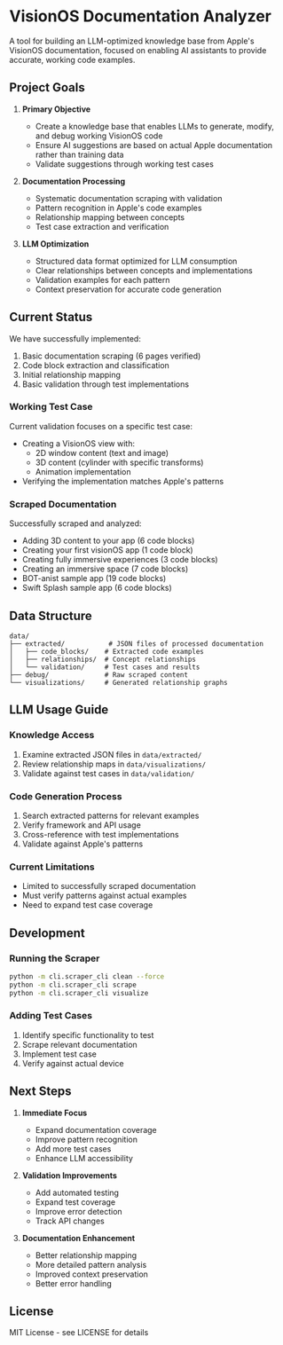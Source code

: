 # VisionOS Documentation Analyzer

A tool for building an LLM-optimized knowledge base from Apple's VisionOS documentation, focused on enabling AI assistants to provide accurate, working code examples.

## Project Goals

1. **Primary Objective**
   - Create a knowledge base that enables LLMs to generate, modify, and debug working VisionOS code
   - Ensure AI suggestions are based on actual Apple documentation rather than training data
   - Validate suggestions through working test cases

2. **Documentation Processing**
   - Systematic documentation scraping with validation
   - Pattern recognition in Apple's code examples
   - Relationship mapping between concepts
   - Test case extraction and verification

3. **LLM Optimization**
   - Structured data format optimized for LLM consumption
   - Clear relationships between concepts and implementations
   - Validation examples for each pattern
   - Context preservation for accurate code generation

## Current Status

We have successfully implemented:
1. Basic documentation scraping (6 pages verified)
2. Code block extraction and classification
3. Initial relationship mapping
4. Basic validation through test implementations

### Working Test Case
Current validation focuses on a specific test case:
- Creating a VisionOS view with:
  - 2D window content (text and image)
  - 3D content (cylinder with specific transforms)
  - Animation implementation
- Verifying the implementation matches Apple's patterns

### Scraped Documentation
Successfully scraped and analyzed:
- Adding 3D content to your app (6 code blocks)
- Creating your first visionOS app (1 code block)
- Creating fully immersive experiences (3 code blocks)
- Creating an immersive space (7 code blocks)
- BOT-anist sample app (19 code blocks)
- Swift Splash sample app (6 code blocks)

## Data Structure

```
data/
├── extracted/           # JSON files of processed documentation
│   ├── code_blocks/    # Extracted code examples
│   ├── relationships/  # Concept relationships
│   └── validation/     # Test cases and results
├── debug/              # Raw scraped content
└── visualizations/     # Generated relationship graphs
```

## LLM Usage Guide

### Knowledge Access
1. Examine extracted JSON files in `data/extracted/`
2. Review relationship maps in `data/visualizations/`
3. Validate against test cases in `data/validation/`

### Code Generation Process
1. Search extracted patterns for relevant examples
2. Verify framework and API usage
3. Cross-reference with test implementations
4. Validate against Apple's patterns

### Current Limitations
- Limited to successfully scraped documentation
- Must verify patterns against actual examples
- Need to expand test case coverage

## Development

### Running the Scraper
```bash
python -m cli.scraper_cli clean --force
python -m cli.scraper_cli scrape
python -m cli.scraper_cli visualize
```

### Adding Test Cases
1. Identify specific functionality to test
2. Scrape relevant documentation
3. Implement test case
4. Verify against actual device

## Next Steps

1. **Immediate Focus**
   - Expand documentation coverage
   - Improve pattern recognition
   - Add more test cases
   - Enhance LLM accessibility

2. **Validation Improvements**
   - Add automated testing
   - Expand test coverage
   - Improve error detection
   - Track API changes

3. **Documentation Enhancement**
   - Better relationship mapping
   - More detailed pattern analysis
   - Improved context preservation
   - Better error handling

## License

MIT License - see LICENSE for details 